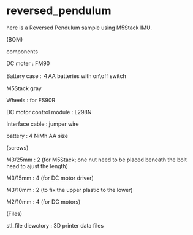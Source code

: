# reversed_pendulum

here is a Reversed Pendulum sample using M5Stack IMU.

(BOM)

components

DC moter : FM90

Battery case : ４AA batteries with on\off switch

M5Stack gray

Wheels : for FS90R

DC motor control module : L298N

Interface cable : jumper wire

battery : 4 NiMh AA size

(screws)

M3/25mm : 2 (for M5Stack; one nut need to be placed beneath the bolt head to ajust the length)

M3/15mm : 4 (for DC motor driver)

M3/10mm : 2 (to fix the upper plastic to the lower)

M2/10mm : 4 (for DC motors)

(Files)

stl_file diewctory : 3D printer data files
